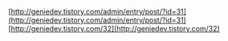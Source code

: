 [http://geniedev.tistory.com/admin/entry/post/?id=31](http://geniedev.tistory.com/admin/entry/post/?id=31)
[http://geniedev.tistory.com/32](http://geniedev.tistory.com/32)
